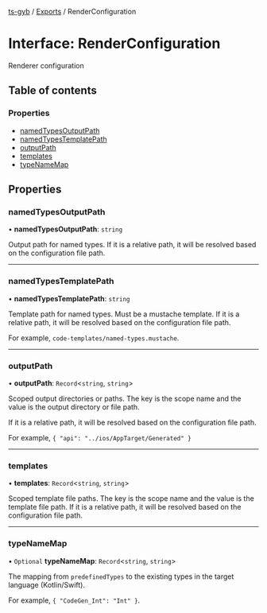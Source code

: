 [ts-gyb](../README.md) / [Exports](../modules.md) / RenderConfiguration

# Interface: RenderConfiguration

Renderer configuration

## Table of contents

### Properties

- [namedTypesOutputPath](RenderConfiguration.md#namedtypesoutputpath)
- [namedTypesTemplatePath](RenderConfiguration.md#namedtypestemplatepath)
- [outputPath](RenderConfiguration.md#outputpath)
- [templates](RenderConfiguration.md#templates)
- [typeNameMap](RenderConfiguration.md#typenamemap)

## Properties

### namedTypesOutputPath

• **namedTypesOutputPath**: `string`

Output path for named types.
If it is a relative path, it will be resolved based on the configuration file path.

___

### namedTypesTemplatePath

• **namedTypesTemplatePath**: `string`

Template path for named types. Must be a mustache template.
If it is a relative path, it will be resolved based on the configuration file path.

For example, `code-templates/named-types.mustache`.

___

### outputPath

• **outputPath**: `Record`<`string`, `string`\>

Scoped output directories or paths. The key is the scope name and the value is the output directory or file path.

If it is a relative path, it will be resolved based on the configuration file path.

For example, `{ "api": "../ios/AppTarget/Generated" }`

___

### templates

• **templates**: `Record`<`string`, `string`\>

Scoped template file paths. The key is the scope name and the value is the template file path.
If it is a relative path, it will be resolved based on the configuration file path.

___

### typeNameMap

• `Optional` **typeNameMap**: `Record`<`string`, `string`\>

The mapping from `predefinedTypes` to the existing types in the target language (Kotlin/Swift).

For example, `{ "CodeGen_Int": "Int" }`.
